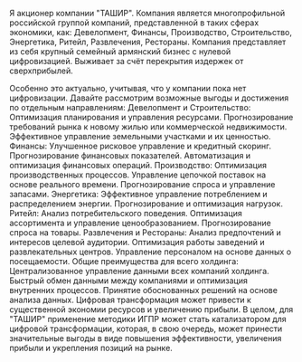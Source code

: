 Я акционер компании "ТАШИР". Компания является многопрофильной российской группой компаний, представленной в таких сферах экономики, как: 
Девелопмент, Финансы, Производство, Строительство, Энергетика, Ритейл, Развлечения, Рестораны. Компания представляет из себя крупный семейный армянский бизнес с нулевой цифровизацией. Выживает за счёт перекрытия издержек от сверхприбылей.

Особенно это актуально, учитывая, что у компании пока нет цифровизации. Давайте рассмотрим возможные выгоды и достижения по отдельным направлениям: Девелопмент и Строительство: Оптимизация планирования и управления ресурсами. Прогнозирование требований рынка к новому жилью или коммерческой недвижимости. Эффективное управление земельными участками и их ценностью. Финансы: Улучшенное рисковое управление и кредитный скоринг. Прогнозирование финансовых показателей. Автоматизация и оптимизация финансовых операций. Производство: Оптимизация производственных процессов. Управление цепочкой поставок на основе реального времени. Прогнозирование спроса и управление запасами. Энергетика: Эффективное управление потреблением и распределением энергии. Прогнозирование и оптимизация нагрузок. Ритейл: Анализ потребительского поведения. Оптимизация ассортимента и управление ценообразованием. Прогнозирование спроса на товары. Развлечения и Рестораны: Анализ предпочтений и интересов целевой аудитории. Оптимизация работы заведений и развлекательных центров. Управление персоналом на основе данных о посещаемости. Общие преимущества для всего холдинга: Централизованное управление данными всех компаний холдинга. Быстрый обмен данными между компаниями и оптимизация внутренних процессов. Принятие обоснованных решений на основе анализа данных. Цифровая трансформация может привести к существенной экономии ресурсов и увеличению прибыли. В целом, для "ТАШИР" применение методики ИГПР может стать катализатором для цифровой трансформации, которая, в свою очередь, может принести значительные выгоды в виде повышения эффективности, увеличения прибыли и укрепления позиций на рынке.